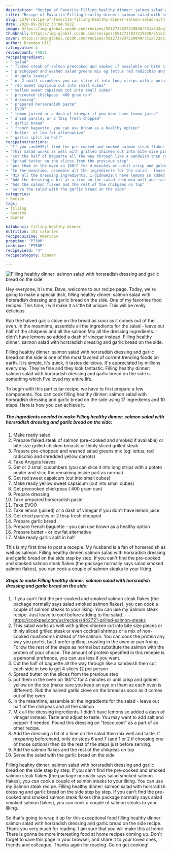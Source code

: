 ```yaml
---
description: "Recipe of Favorite Filling healthy dinner: salmon salad with horsradish dressing and garlic bread on the side"
title: "Recipe of Favorite Filling healthy dinner: salmon salad with horsradish dressing and garlic bread on the side"
slug: 5270-recipe-of-favorite-filling-healthy-dinner-salmon-salad-with-horsradish-dressing-and-garlic-bread-on-the-side
date: 2020-09-26T22:33:04.582Z
image: https://img-global.cpcdn.com/recipes/5912737837219840/751x532cq70/filling-healthy-dinner-salmon-salad-with-horsradish-dressing-and-garlic-bread-on-the-side-recipe-main-photo.jpg
thumbnail: https://img-global.cpcdn.com/recipes/5912737837219840/751x532cq70/filling-healthy-dinner-salmon-salad-with-horsradish-dressing-and-garlic-bread-on-the-side-recipe-main-photo.jpg
cover: https://img-global.cpcdn.com/recipes/5912737837219840/751x532cq70/filling-healthy-dinner-salmon-salad-with-horsradish-dressing-and-garlic-bread-on-the-side-recipe-main-photo.jpg
author: Brandon Hill
ratingvalue: 4
reviewcount: 44931
recipeingredient:
- " salad"
- " flaked steak of salmon precooked and smoked if available or bite size grilled chicken breasts or thinly sliced grilled steak"
- " prechopped and washed salad greens mix eg lettus red radicchio and shredded yellow carrots"
- " Arugula leaves"
- " or 2 small cucumbers you can slice it into long strips with a potato pealer and slice the remaining inside part as normal"
- " red sweet capsicum cut into small cubes"
- " yellow sweet capsicum cut into small cubes"
- " precooked chickpeas  400 gram can"
- " dressing"
- " prepared horseradish paste"
- " EVOO"
- " lemon juiced or a dash of vinegar if you dont have lemon juice"
- " dried parsley or 2 tbsp fresh chopped"
- " garlic bread"
- " french baguette  you can use brown as a healthy option"
- " butter  or low fat alternative"
- " garlic split in half"
recipeinstructions:
- "If you can&#39;t find the pre-cooked and smoked salmon steak flakes (the package normally says salad smoked salmon flakes), you can cook a couple of salmon steaks to your liking. You can use my Salmon steak recipe. Just leave to cool before adding to the salad.  https://cookpad.com/us/recipes/442721-grilled-salmon-steaks"
- "This salad works as well with grilled chicken cut into bite size pieces or thinly sliced grilled steak or even cocktail shrimps or a mix of non-cooked mushrooms instead of the salmon. You can cook the protein any way you prefer, but I prefer grilling, roasting in the oven or pan frying. Follow the rest of the steps as normal but substitute the salmon with the protein of your choice. The amount of protein specified in this recepie is a personal prefrence, you can use less if you want."
- "Cut the half of baguette all the way through like a sandwish then cut each side in two to get 4 slices (2 per person"
- "Spread butter on the slices from the previous step"
- "put them in the oven on 180°C for 4 minutes or until crisp and golden yellow on the top (make sure you keep an eye on them as each oven is different). Rub the halved garlic clove on the bread as soon as it comes out of the oven ."
- "In the meantime, assemble all the ingredients for the salad - leave out half of the chikpeas and all the salmon"
- "Mix all the dressing ingredients. I didn&#39;t have lemons so added a dash of vinegar instead. Taste and adjust to taste. You may want to add salt and pepper if needed. Found this dressing on &#34;tesco.com&#34; as a part of an other recipe."
- "Add the dressing a bit at a time on the salad then mix well and taste. If preparing beforehand, only do steps 6 and 7 (and 1 or 2 if choosing one of those options) then do the rest of the steps just before serving."
- "Add the salmon flakes and the rest of the chikpeas on top"
- "Serve the salad with the garlic bread on the side"
categories:
- Recipe
tags:
- filling
- healthy
- dinner

katakunci: filling healthy dinner 
nutrition: 193 calories
recipecuisine: American
preptime: "PT30M"
cooktime: "PT50M"
recipeyield: "4"
recipecategory: Dinner

---
```



![Filling healthy dinner: salmon salad with horsradish dressing and garlic bread on the side](https://img-global.cpcdn.com/recipes/5912737837219840/751x532cq70/filling-healthy-dinner-salmon-salad-with-horsradish-dressing-and-garlic-bread-on-the-side-recipe-main-photo.jpg)

Hey everyone, it is me, Dave, welcome to our recipe page. Today, we're going to make a special dish, filling healthy dinner: salmon salad with horsradish dressing and garlic bread on the side. One of my favorites food recipes. This time, I will make it a little bit unique. This will be really delicious.

Rub the halved garlic clove on the bread as soon as it comes out of the oven. In the meantime, assemble all the ingredients for the salad - leave out half of the chikpeas and all the salmon Mix all the dressing ingredients. I didn&#39;t have lemons so added a dash of vinegar instead. Filling healthy dinner: salmon salad with horsradish dressing and garlic bread on the side.

Filling healthy dinner: salmon salad with horsradish dressing and garlic bread on the side is one of the most favored of current trending foods on earth. It is simple, it's quick, it tastes delicious. It's appreciated by millions every day. They're fine and they look fantastic. Filling healthy dinner: salmon salad with horsradish dressing and garlic bread on the side is something which I've loved my entire life.


To begin with this particular recipe, we have to first prepare a few components. You can cook filling healthy dinner: salmon salad with horsradish dressing and garlic bread on the side using 17 ingredients and 10 steps. Here is how you can achieve it.

<!--inarticleads1-->

##### The ingredients needed to make Filling healthy dinner: salmon salad with horsradish dressing and garlic bread on the side:

1. Make ready  salad
1. Prepare  flaked steak of salmon (pre-cooked and smoked if available) or bite size grilled chicken breasts or thinly sliced grilled steak.
1. Prepare  pre-chopped and washed salad greens mix (eg: lettus, red radicchio and shredded yellow carrots)
1. Take  Arugula leaves
1. Get  or 2 small cucumbers (you can slice it into long strips with a potato pealer and slice the remaining inside part as normal)
1. Get  red sweet capsicum (cut into small cubes)
1. Make ready  yellow sweet capsicum (cut into small cubes)
1. Get  precooked chickpeas ( 400 gram can)
1. Prepare  dressing
1. Take  prepared horseradish paste
1. Take  EVOO
1. Take  lemon (juiced) or a dash of vinegar if you don&#39;t have lemon juice
1. Get  dried parsley or 2 tbsp fresh chopped
1. Prepare  garlic bread
1. Prepare  french baguette - you can use brown as a healthy option
1. Prepare  butter - or low fat alternative
1. Make ready  garlic split in half


This is my first time to post a recepie. My husband is a fan of horseradish as well as salmon. Filling healthy dinner: salmon salad with horsradish dressing and garlic bread on the side step by step. If you can&#39;t find the pre-cooked and smoked salmon steak flakes (the package normally says salad smoked salmon flakes), you can cook a couple of salmon steaks to your liking. 

<!--inarticleads2-->

##### Steps to make Filling healthy dinner: salmon salad with horsradish dressing and garlic bread on the side:

1. If you can&#39;t find the pre-cooked and smoked salmon steak flakes (the package normally says salad smoked salmon flakes), you can cook a couple of salmon steaks to your liking. You can use my Salmon steak recipe. Just leave to cool before adding to the salad. -  - https://cookpad.com/us/recipes/442721-grilled-salmon-steaks
1. This salad works as well with grilled chicken cut into bite size pieces or thinly sliced grilled steak or even cocktail shrimps or a mix of non-cooked mushrooms instead of the salmon. You can cook the protein any way you prefer, but I prefer grilling, roasting in the oven or pan frying. Follow the rest of the steps as normal but substitute the salmon with the protein of your choice. The amount of protein specified in this recepie is a personal prefrence, you can use less if you want.
1. Cut the half of baguette all the way through like a sandwish then cut each side in two to get 4 slices (2 per person
1. Spread butter on the slices from the previous step
1. put them in the oven on 180°C for 4 minutes or until crisp and golden yellow on the top (make sure you keep an eye on them as each oven is different). Rub the halved garlic clove on the bread as soon as it comes out of the oven .
1. In the meantime, assemble all the ingredients for the salad - leave out half of the chikpeas and all the salmon
1. Mix all the dressing ingredients. I didn&#39;t have lemons so added a dash of vinegar instead. Taste and adjust to taste. You may want to add salt and pepper if needed. Found this dressing on &#34;tesco.com&#34; as a part of an other recipe.
1. Add the dressing a bit at a time on the salad then mix well and taste. If preparing beforehand, only do steps 6 and 7 (and 1 or 2 if choosing one of those options) then do the rest of the steps just before serving.
1. Add the salmon flakes and the rest of the chikpeas on top
1. Serve the salad with the garlic bread on the side


Filling healthy dinner: salmon salad with horsradish dressing and garlic bread on the side step by step. If you can&#39;t find the pre-cooked and smoked salmon steak flakes (the package normally says salad smoked salmon flakes), you can cook a couple of salmon steaks to your liking. You can use my Salmon steak recipe. Filling healthy dinner: salmon salad with horsradish dressing and garlic bread on the side step by step. If you can&#39;t find the pre-cooked and smoked salmon steak flakes (the package normally says salad smoked salmon flakes), you can cook a couple of salmon steaks to your liking. 

So that's going to wrap it up for this exceptional food filling healthy dinner: salmon salad with horsradish dressing and garlic bread on the side recipe. Thank you very much for reading. I am sure that you will make this at home. There is gonna be more interesting food at home recipes coming up. Don't forget to save this page in your browser, and share it to your loved ones, friends and colleague. Thanks again for reading. Go on get cooking!
